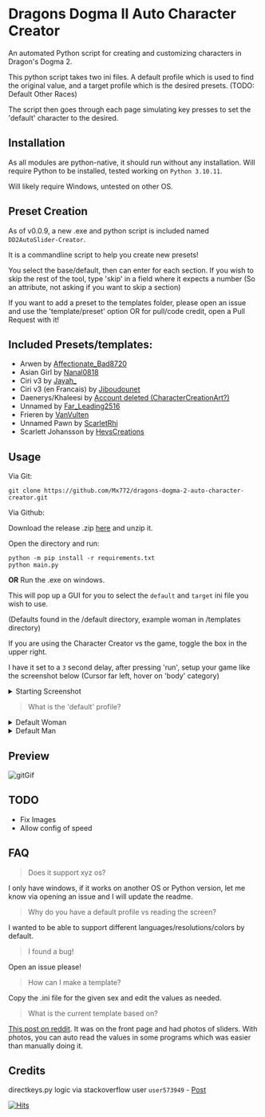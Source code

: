 # Dragons Dogma II Auto Character Creator
An automated Python script for creating and customizing characters in Dragon's Dogma 2. 

This python script takes two ini files. 
A default profile which is used to find the original value, and a target profile which is the desired presets. 
(TODO: Default Other Races) 

The script then goes through each page simulating key presses to set the 'default' character to the desired. 

## Installation
As all modules are python-native, it should run without any installation. 
Will require Python to be installed, tested working on `Python 3.10.11`.

Will likely require Windows, untested on other OS.

## Preset Creation

As of v0.0.9, a new .exe and python script is included named `DD2AutoSlider-Creator`. 

It is a commandline script to help you create new presets!

You select the base/default, then can enter for each section. 
If you wish to skip the rest of the tool, type 'skip' in a field where it expects a number (So an attribute, not asking if you want to skip a section)

If you want to add a preset to the templates folder, please open an issue and use the 'template/preset' option OR for pull/code credit, open a Pull Request with it! 

## Included Presets/templates:
- Arwen by [Affectionate_Bad8720](https://www.reddit.com/r/fashiondogma/comments/1bfquvi/arwen_undomiel/)
- Asian Girl by [Nanal0818](https://www.reddit.com/r/fashiondogma/comments/1bgyw62/asian_girl/)
- Ciri v3 by [Jayah_](https://www.reddit.com/r/fashiondogma/comments/1bhxsrd/ciri_the_witcher_3_sliders/)
- Ciri v3 (en Francais) by [Jiboudounet](https://www.reddit.com/r/fashiondogma/comments/1bhxsrd/ciri_the_witcher_3_sliders/kvl0yes/)
- Daenerys/Khaleesi by [Account deleted (CharacterCreationArt?)](https://www.reddit.com/r/fashiondogma/comments/1bavyle/daenerys_targaryen/)
- Unnamed by [Far_Leading2516](https://www.reddit.com/r/fashiondogma/comments/1bl5r97/excited_to_finally_begin_my_journey/)
- Frieren by [VanVulten](https://www.reddit.com/r/fashiondogma/comments/1bhzyw6/frieren_attempt/)
- Unnamed Pawn by [ScarletRhi](https://www.reddit.com/r/fashiondogma/comments/1bhqji3/my_arisen_and_pawn_are_ready/)
- Scarlett Johansson by [HevsCreations](https://www.reddit.com/r/fashiondogma/comments/1bj6g34/scarlett_johansson/)

## Usage

Via Git:

`git clone https://github.com/Mx772/dragons-dogma-2-auto-character-creator.git`

Via Github:

Download the release .zip [here](https://github.com/octo-org/octo-repo/releases/latest) and unzip it.

Open the directory and run:
```
python -m pip install -r requirements.txt
python main.py
```
**OR**
Run the .exe on windows.

This will pop up a GUI for you to select the `default` and `target` ini file you wish to use. 

(Defaults found in the /default directory, example woman in /templates directory)

If you are using the Character Creator vs the game, toggle the box in the upper right. 

I have it set to a `3` second delay, after pressing 'run', setup your game like the screenshot below (Cursor far left, hover on 'body' category)

<details>
<summary>Starting Screenshot</summary>

![image](https://github.com/Mx772/dragons-dogma-2-auto-character-creator/assets/9059161/637c021c-92bc-4179-b764-c5184bc021f6)


</details>


> What is the 'default' profile?


<details>
<summary>Default Woman</summary>

![defaultGif](https://github.com/Mx772/dragons-dogma-2-auto-character-creator/assets/9059161/bb7f280d-721a-4740-ac93-894916a8ab34)

</details>

<details>
<summary>Default Man</summary>

![male_default](https://github.com/Mx772/dragons-dogma-2-auto-character-creator/assets/9059161/e6811a84-5026-4c51-b06b-f4ae4d3230ea)

</details>



## Preview

![gitGif](https://github.com/Mx772/dragons-dogma-2-auto-character-creator/assets/9059161/beb9b701-8a2d-4447-be86-f9e8a387a5a2)



## TODO

- Fix Images
- Allow config of speed

## FAQ

> Does it support xyz os?

I only have windows, if it works on another OS or Python version, let me know via opening an issue and I will update the readme.

> Why do you have a default profile vs reading the screen?

I wanted to be able to support different languages/resolutions/colors by default.

> I found a bug!

Open an issue please!

> How can I make a template?

Copy the .ini file for the given sex and edit the values as needed. 

> What is the current template based on?

[This post on reddit](https://www.reddit.com/r/fashiondogma/comments/1bgyw62/asian_girl/). It was on the front page and had photos of sliders. With photos, you can auto read the values in some programs which was easier than manually doing it. 

## Credits
directkeys.py logic via stackoverflow user `user573949` - [Post](http://stackoverflow.com/questions/14489013/simulate-python-keypresses-for-controlling-a-game)

[![Hits](https://hits.seeyoufarm.com/api/count/incr/badge.svg?url=https%3A%2F%2Fgithub.com%2FMx772%2Fdragons-dogma-2-auto-character-creator%2Ftree%2Fmain&count_bg=%2379C83D&title_bg=%23555555&icon=&icon_color=%23E7E7E7&title=hits&edge_flat=false)](https://hits.seeyoufarm.com)
